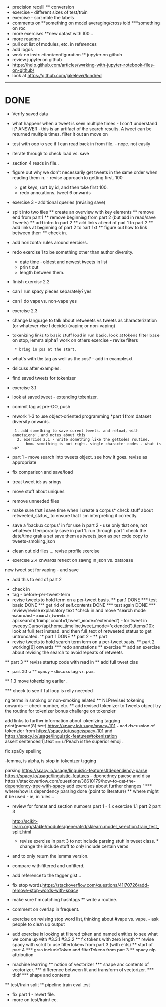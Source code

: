 
* precision recalll
** conversion
* exercise - different sizes of test/train
* exercise - scramble the labels
* comments on 
**something on model averaging/cross fold
***something on roc
* more exercises
**new datast with 100...
* more readme
* pull out list of modules, etc. in references
* add logos
* work on instruction/configuration
** jupyter on github
* review jupyter on github
* https://help.github.com/articles/working-with-jupyter-notebook-files-on-github/ 
* look at   https://github.com/jakelever/kindred
---
# DONE
* Verify saved data
* what happens when a tweet is seen multiple times - I don't
  understand it?  ANSWER - this is an artifact of the search results. A tweet can be returned multiple times. filter it out an move on
* test with oop to see if I can read back in from file. - nope. not easily
* iterate through to check load vs. save
* section 4 reads in file..
* figure out why we don't necessarily get tweets in the same order when reading them in.  - revise approach to getting first. 100
  - get keys, sort by id, and then take first 100.
  * redo annotations. tweet 6 onwards
* exercise 3 - additional queries (revising save)
* split into two files
** create an overview with key elements
** remove end from part 1
** remove beginning from part 2 (but add in read/save Tweets)
** add intro to part 2
** add links at end of part 1 to part 2
** add links at beginning of part 2 to part 1xt
** figure out how to link between them
** check in.
* add horizontal rules around eercises.
* redo exercise 1 to be something other than author diversity.
    * date time  - oldest and newest tweets in list
    * prin t out 
    * length between them. 
* finish exercise 2.2
* can I run spacy pieces separately? yes
* can I do vape vs. non-vape yes
* exercise 2.3
* change language to talk about retweeets vs tweets as characterization (or whatever else I decide) (vaping or non-vaping)

* tokenizing
    links to basic stuff 
    load in
    run basic.
    look at tokens
     filter base on stop, lemma
       alpha?
       work on others
       exercise - revise filters
       
       * bring in pos at the start. 
* what's with the tag as well as the pos?  - add in examplesxt
* dsicuss after examples. 

* find saved tweets for tokenizer 
* exercise 3.1
* look at saved tweet - extending tokenizer.
* commit tag as pre-OO, push
* rework 1-3 to use object-oriented programming
    *part 1 from dataset diversity onwards.
    
       1. add something to save curent tweets. and reload, with annotaions', and notes about this
        2. exercise 2.1 - write something like the getCodes routine.
            hmm. something is not right. single character codes . what is up?
     
 
* part 1 - move search into tweets object. see how it goes. revise as appropriate
* fix comparison and save/load
* treat tweet ids as srings
* move stuff about uniques

* remove unneeded files
* make sure that i save time when I create a corpus*
check stuff about retweeted_status_ to ensure that I am interpreting it correctly.
* save a 'backup corpus' in  for use in part 2 - use only that one, not whatever I temporarily save in part 1. 
    run through part 1
    check the date/time
    grab a set
    save them as tweets.json as per code
    copy to tweets-smoking.json 
    
    
- clean out old files ...
       revise profile exercise

* exercise 2.4 onwards
    reflect on saving in json vs. database

new tweet set for vaping  - and save
  - add this to end of part 2
* check in
* tag - before-per-tweet-term 
* revise tweets to hold term on a per-tweet basis. 
** part1 DONE 
*** test basic DONE
*** get rid of self.contents DONE
*** test again DONE 
*** review/revise explanatory text
*check in and move
*search mode extended - search_tweets = api.search('trump',count=1,tweet_mode='extended') - 
  for tweet in tweepy.Cursor(api.home_timeline,tweet_mode='extended').items(10):
  look at full_text instead.
  and then full_text of retweeted_status to get untruncated.
**    part 1  DONE 
**    part 2  -
**    part 
* revise tweets to hold search term term on a per-tweet basis. 
** part 2   working[6] onwards
*** redo annotations
** exercise
** add an exercise
 about revising the search to avoid repeats of retweets
 
** part 3
** revise startup code with read in
** add full tweet clas

* part 3.1 o
** spacy - discuss tag vs. pos.

** 1.3 move tokenizing earlier .

*** check to see if ful loop is relly neeeded

ng terms in smoking or non-smoking related
** NLPrevised tokening onwards -- check number, etc.
 ** add revised tokenizer to Tweets object
 try the routine for tokenizer
bonus challenge on tokenzier

add links to further information about tokenizing
tagging 
print(parsed[8].text)
     https://spacy.io/usage/spacy-101
	- add dscussion of tokenzier from https://spacy.io/usage/spacy-101 and 
	  https://spacy.io/usage/linguistic-features#tokenization   
      	  assert sentences[1].text == u'Peach is the superior emoji.
          
 fix spaCy spelling
 
 -lemma, is alpha, is stop in tokenizer
tagging

parsing
    https://spacy.io/usage/linguistic-features#dependency-parse
    	  https://spacy.io/usage/linguistic-features - dpenedncy    parese and disa
    https://stackoverflow.com/questions/36610179/how-to-get-the-dependency-tree-with-spacy
    add exercises about further changes
'
 *** where/how is dependency parsing done (point to literature)
 ** where might it be used - ie, in rules...
 
 * review for format and section numbers
    part 1 - 1.x
        exercise 1.1
      part 2
      part 3
      
      
      http://scikit-learn.org/stable/modules/generated/sklearn.model_selection.train_test_split.html
      * revise exercise in part 3 to not include parsing stuff in tweet class. * change the include stuff to only include certain verbs
* and to only return the lemma version.
* compare with filtered and unfilterd.

* add reference to the tagger gist...
* fix stop words.https://stackoverflow.com/questions/41170726/add-remove-stop-words-with-spacy
* make sure I'm catching hashtags
** write a routine.
* comment on overlap in frequent.
* exercise on revising stop word list, thinking about #vape vs. vape. - ask people to clean up output
* add exercise in looking at filtered token and named entities to see what we come up with 
  #3.3.1
  #3.3.2
 ** fix tokens with zero length
 ** revise spacy with scikit to use filtertokens from part 3 (with ents)
** start of part 4
*** grab includeToken and filterTokens from part 3
** spacy nlp attribution
* machine learning 
** notion of vectorizer
*** shape and contents of vectorizer.
*** difference between fit and transform of vectorizer. 
*** tfidf
*** shape and contents

** test/train split
** pipeline
train
eval 
test
* fix part 1 - revert file.
* more on test/train/ ec.